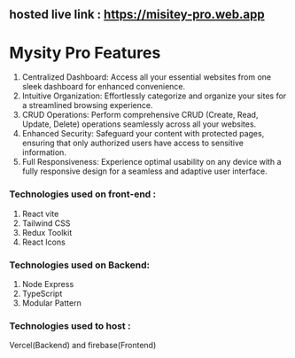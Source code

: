 ## hosted live link : https://misitey-pro.web.app

# Mysity Pro Features

1. Centralized Dashboard: Access all your essential websites from one sleek dashboard for enhanced convenience.
2. Intuitive Organization: Effortlessly categorize and organize your sites for a streamlined browsing experience.
3. CRUD Operations: Perform comprehensive CRUD (Create, Read, Update, Delete) operations seamlessly across all your websites.
4. Enhanced Security: Safeguard your content with protected pages, ensuring that only authorized users have access to sensitive information.
5. Full Responsiveness: Experience optimal usability on any device with a fully responsive design for a seamless and adaptive user interface.

### Technologies used on front-end :

1. React vite
2. Tailwind CSS
3. Redux Toolkit
4. React Icons

### Technologies used on Backend:

1. Node Express
2. TypeScript
3. Modular Pattern

### Technologies used to host :

Vercel(Backend) and firebase(Frontend)
